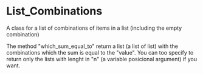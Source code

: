 # List_Combinations
A class for a list of combinations of items in a list (including the empty combination)


The method "which_sum_equal_to" return a list (a list of list) with the combinations which the sum is equal to the "value". You can too specify to return only the lists with lenght in "n" (a variable posicional argument) if you want.
